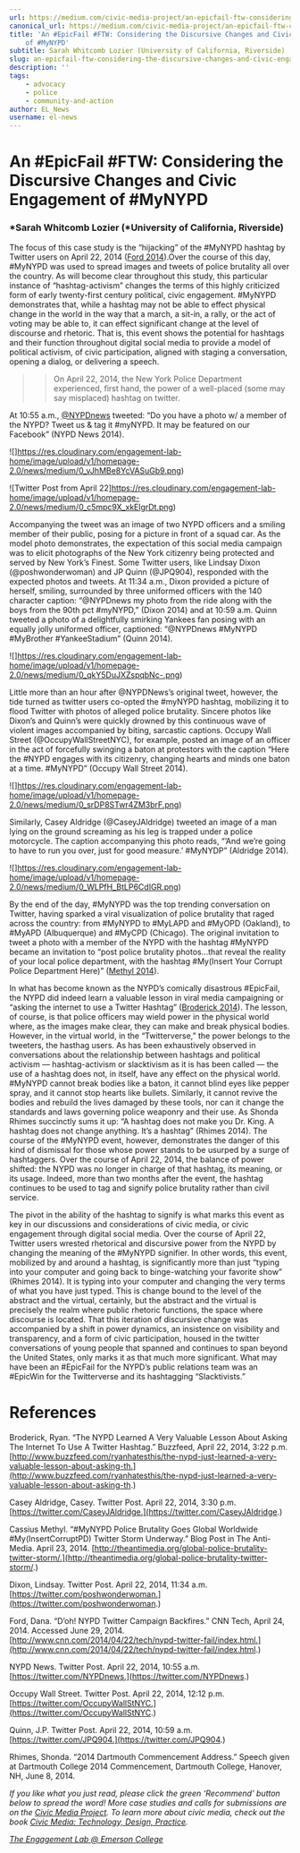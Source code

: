 ```yaml
---
url: https://medium.com/civic-media-project/an-epicfail-ftw-considering-the-discursive-changes-and-civic-engagement-of-mynypd-4203664a6a07
canonical_url: https://medium.com/civic-media-project/an-epicfail-ftw-considering-the-discursive-changes-and-civic-engagement-of-mynypd-4203664a6a07
title: 'An #EpicFail #FTW: Considering the Discursive Changes and Civic Engagement
    of #MyNYPD'
subtitle: Sarah Whitcomb Lozier (University of California, Riverside)
slug: an-epicfail-ftw-considering-the-discursive-changes-and-civic-engagement-of-mynypd
description: ''
tags:
    - advocacy
    - police
    - community-and-action
author: EL_News
username: el-news
---
```


# An #EpicFail #FTW: Considering the Discursive Changes and Civic Engagement of #MyNYPD

### *Sarah Whitcomb Lozier (*University of California, Riverside)

The focus of this case study is the “hijacking” of the #MyNYPD hashtag by Twitter users on April 22, 2014 ([Ford 2014](http://www.cnn.com/2014/04/22/tech/nypd-twitter-fail/index.html)).Over the course of this day, #MyNYPD was used to spread images and tweets of police brutality all over the country. As will become clear throughout this study, this particular instance of “hashtag-activism” changes the terms of this highly criticized form of early twenty-first century political, civic engagement. #MyNYPD demonstrates that, while a hashtag may not be able to effect physical change in the world in the way that a march, a sit-in, a rally, or the act of voting may be able to, it can effect significant change at the level of discourse and rhetoric. That is, this event shows the potential for hashtags and their function throughout digital social media to provide a model of political activism, of civic participation, aligned with staging a conversation, opening a dialog, or delivering a speech.

> > On April 22, 2014, the New York Police Department experienced, first hand, the power of a well-placed (some may say misplaced) hashtag on twitter.

At 10:55 a.m., [@NYPDnews](https://twitter.com/NYPDnews) tweeted: “Do you have a photo w/ a member of the NYPD? Tweet us & tag it #myNYPD. It may be featured on our Facebook” (NYPD News 2014).

![]https://res.cloudinary.com/engagement-lab-home/image/upload/v1/homepage-2.0/news/medium/0_vJhMBe8YcVASuGb9.png)

![Twitter Post from April 22]https://res.cloudinary.com/engagement-lab-home/image/upload/v1/homepage-2.0/news/medium/0_c5mpc9X_xkElgrDt.png)

Accompanying the tweet was an image of two NYPD officers and a smiling member of their public, posing for a picture in front of a squad car. As the model photo demonstrates, the expectation of this social media campaign was to elicit photographs of the New York citizenry being protected and served by New York’s Finest. Some Twitter users, like Lindsay Dixon (@poshwonderwoman) and JP Quinn (@JPQ904), responded with the expected photos and tweets. At 11:34 a.m., Dixon provided a picture of herself, smiling, surrounded by three uniformed officers with the 140 character caption: “@NYPDnews my photo from the ride along with the boys from the 90th pct #myNYPD,” (Dixon 2014) and at 10:59 a.m. Quinn tweeted a photo of a delightfully smirking Yankees fan posing with an equally jolly uniformed officer, captioned: “@NYPDnews #MyNYPD #MyBrother #YankeeStadium” (Quinn 2014).

![]https://res.cloudinary.com/engagement-lab-home/image/upload/v1/homepage-2.0/news/medium/0_qkY5DuJXZspqbNc-.png)

Little more than an hour after @NYPDNews’s original tweet, however, the tide turned as twitter users co-opted the #myNYPD hashtag, mobilizing it to flood Twitter with photos of alleged police brutality. Sincere photos like Dixon’s and Quinn’s were quickly drowned by this continuous wave of violent images accompanied by biting, sarcastic captions. Occupy Wall Street (@OccupyWallStreetNYC), for example, posted an image of an officer in the act of forcefully swinging a baton at protestors with the caption “Here the #NYPD engages with its citizenry, changing hearts and minds one baton at a time. #MyNYPD” (Occupy Wall Street 2014).

![]https://res.cloudinary.com/engagement-lab-home/image/upload/v1/homepage-2.0/news/medium/0_srDP8STwr4ZM3brF.png)

Similarly, Casey Aldridge (@CaseyJAldridge) tweeted an image of a man lying on the ground screaming as his leg is trapped under a police motorcycle. The caption accompanying this photo reads, “’And we’re going to have to run you over, just for good measure.’ #MyNYDP” (Aldridge 2014).

![]https://res.cloudinary.com/engagement-lab-home/image/upload/v1/homepage-2.0/news/medium/0_WLPfH_BtLP6CdIGR.png)

By the end of the day, #MyNYPD was the top trending conversation on Twitter, having sparked a viral visualization of police brutality that raged across the country: from #MyNYPD to #MyLAPD and #MyOPD (Oakland), to #MyAPD (Albuquerque) and #MyCPD (Chicago). The original invitation to tweet a photo with a member of the NYPD with the hashtag #MyNYPD became an invitation to “post police brutality photos…that reveal the reality of your local police department, with the hashtag #My(Insert Your Corrupt Police Department Here)” ([Methyl 2014](http://theantimedia.org/global-police-brutality-twitter-storm/)).

In what has become known as the NYPD’s comically disastrous #EpicFail, the NYPD did indeed learn a valuable lesson in viral media campaigning or “asking the internet to use a Twitter Hashtag” ([Broderick 2014](http://www.buzzfeed.com/ryanhatesthis/the-nypd-just-learned-a-very-valuable-lesson-about-asking-th)). The lesson, of course, is that police officers may wield power in the physical world where, as the images make clear, they can make and break physical bodies. However, in the virtual world, in the “Twitterverse,” the power belongs to the tweeters, the hasthag users. As has been exhaustively observed in conversations about the relationship between hashtags and political activism — hashtag-activism or slacktivism as it is has been called — the use of a hashtag does not, in itself, have any effect on the physical world. #MyNYPD cannot break bodies like a baton, it cannot blind eyes like pepper spray, and it cannot stop hearts like bullets. Similarly, it cannot revive the bodies and rebuild the lives damaged by these tools, nor can it change the standards and laws governing police weaponry and their use. As Shonda Rhimes succinctly sums it up: “A hashtag does not make you Dr. King. A hashtag does not change anything. It’s a hashtag” (Rhimes 2014). The course of the #MyNYPD event, however, demonstrates the danger of this kind of dismissal for those whose power stands to be usurped by a surge of hashtaggers. Over the course of April 22, 2014, the balance of power shifted: the NYPD was no longer in charge of that hashtag, its meaning, or its usage. Indeed, more than two months after the event, the hashtag continues to be used to tag and signify police brutality rather than civil service.

The pivot in the ability of the hashtag to signify is what marks this event as key in our discussions and considerations of civic media, or civic engagement through digital social media. Over the course of April 22, Twitter users wrested rhetorical and discursive power from the NYPD by changing the meaning of the #MyNYPD signifier. In other words, this event, mobilized by and around a hashtag, is significantly more than just “typing into your computer and going back to binge-watching your favorite show” (Rhimes 2014). It is typing into your computer and changing the very terms of what you have just typed. This is change bound to the level of the abstract and the virtual, certainly, but the abstract and the virtual is precisely the realm where public rhetoric functions, the space where discourse is located. That this iteration of discursive change was accompanied by a shift in power dynamics, an insistence on visibility and transparency, and a form of civic participation, housed in the twitter conversations of young people that spanned and continues to span beyond the United States, only marks it as that much more significant. What may have been an #EpicFail for the NYPD’s public relations team was an #EpicWin for the Twitterverse and its hashtagging “Slacktivists.”

# References

Broderick, Ryan. “The NYPD Learned A Very Valuable Lesson About Asking The Internet To Use A Twitter Hashtag.” Buzzfeed, April 22, 2014, 3:22 p.m. [http://www.buzzfeed.com/ryanhatesthis/the-nypd-just-learned-a-very-valuable-lesson-about-asking-th.](http://www.buzzfeed.com/ryanhatesthis/the-nypd-just-learned-a-very-valuable-lesson-about-asking-th.)

Casey Aldridge, Casey. Twitter Post. April 22, 2014, 3:30 p.m. [https://twitter.com/CaseyJAldridge.](https://twitter.com/CaseyJAldridge.)

Cassius Methyl. “#MyNYPD Police Brutality Goes Global Worldwide #My(InsertCorruptPD) Twitter Storm Underway.” Blog Post in The Anti-Media. April 23, 2014. [http://theantimedia.org/global-police-brutality-twitter-storm/.](http://theantimedia.org/global-police-brutality-twitter-storm/.)

Dixon, Lindsay. Twitter Post. April 22, 2014, 11:34 a.m. [https://twitter.com/poshwonderwoman.](https://twitter.com/poshwonderwoman.)

Ford, Dana. “D’oh! NYPD Twitter Campaign Backfires.” CNN Tech, April 24, 2014. Accessed June 29, 2014. [http://www.cnn.com/2014/04/22/tech/nypd-twitter-fail/index.html.](http://www.cnn.com/2014/04/22/tech/nypd-twitter-fail/index.html.)

NYPD News. Twitter Post. April 22, 2014, 10:55 a.m. [https://twitter.com/NYPDnews.](https://twitter.com/NYPDnews.)

Occupy Wall Street. Twitter Post. April 22, 2014, 12:12 p.m. [https://twitter.com/OccupyWallStNYC.](https://twitter.com/OccupyWallStNYC.)

Quinn, J.P. Twitter Post. April 22, 2014, 10:59 a.m. [https://twitter.com/JPQ904.](https://twitter.com/JPQ904.)

Rhimes, Shonda. “2014 Dartmouth Commencement Address.” Speech given at Dartmouth College 2014 Commencement, Dartmouth College, Hanover, NH, June 8, 2014.

_If you like what you just read, please click the green ‘Recommend’ button below to spread the word! More case studies and calls for submissions are on the [Civic Media Project](http://www.civicmediaproject.com). To learn more about civic media, check out the book [Civic Media: Technology, Design, Practice](https://mitpress.mit.edu/books/civic-media)._

[_The Engagement Lab @ Emerson College_](http://elab.emerson.edu)
